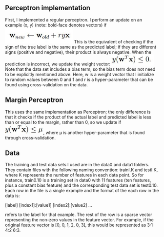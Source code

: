 ## Perceptron implementation

First, I implemented a regular perceptron. I perform an update on an example (x, y) (note: bold-face denotes vectors) if ![perceptron](pictures/perceptron.JPG) This is the equivalent of checking if  the sign of the true label is the same as the predicted label; if they are different signs (positive and negative), their product is always negative. When the prediction is incorrect, we update the weight vector:
![update](pictures/update.JPG)
Note that the data set includes a bias term, so the bias term does not need to be explicitly mentioned above. Here, w is a weight vector that I initialize to random values between 0 and 1 and r is a hyper-parameter that can be found using cross-validation on the data.

## Margin Perceptron

This uses the same implementation as Perceptron; the only difference is that it checks if the product of the actual label and predicted label is less than or equal to the margin, rather than 0, so we update if ![margin](pictures/margin.JPG), where μ is another hyper-parameter that is found through cross-validation.

## Data

The training and test data sets I used are in the data0 and data1 folders. They contain files with the following naming convention: trainI.K and testI.K, where K represents the number of features in each data point. So for instance, train0.10 is a training set in data0 with 11 features (ten features, plus a constant bias feature) and the corresponding test data set is test0.10. Each row in the file is a single example and the format of the each row in the data is:

[label] [index1]:[value1] [index2]:[value2] ...

<label> refers to the label for that example. The rest of the row is a sparse vector representing the non-zero values in the feature vector. For example, if the original feature vector is [0, 0, 1, 2, 0, 3], this would be represented as 3:1 4:2 6:3.
